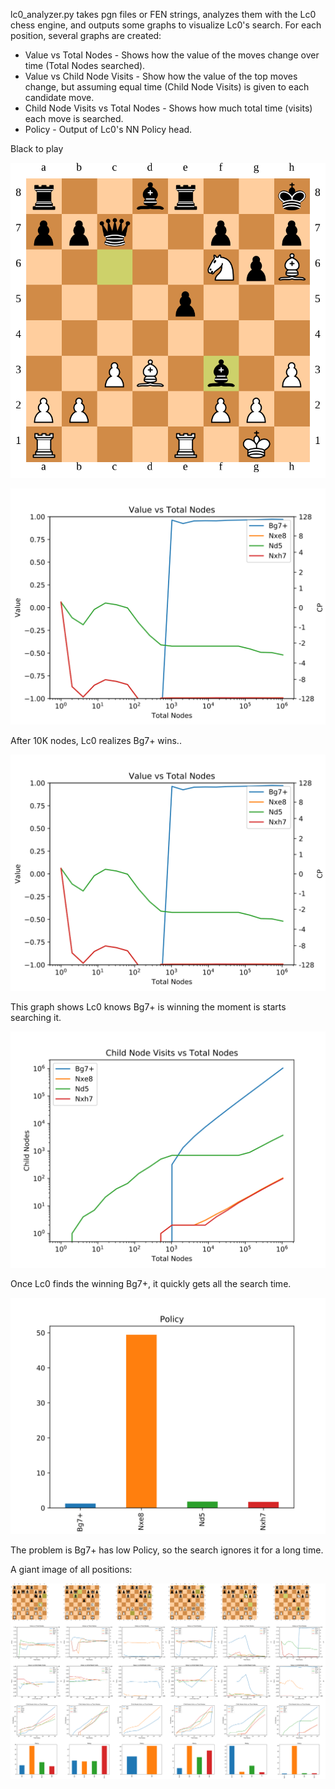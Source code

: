 lc0_analyzer.py takes pgn files or FEN strings, analyzes them with the Lc0 chess engine, and outputs some graphs to visualize Lc0's search. For each position, several graphs are created:
* Value vs Total Nodes - Shows how the value of the moves change over time (Total Nodes searched).
* Value vs Child Node Visits - Show how the value of the top moves change, but assuming equal time (Child Node Visits) is given to each candidate move.
* Child Node Visits vs Total Nodes - Shows how much total time (visits) each move is searched.
* Policy - Output of Lc0's NN Policy head.

Black to play

![](mattblachess_Bh6+.pgn_None_41/board.svg)

![](mattblachess_Bh6+.pgn_None_41/Q.svg) 

After 10K nodes, Lc0 realizes Bg7+ wins..

![](mattblachess_Bh6+.pgn_None_41/Q.svg) 

This graph shows Lc0 knows Bg7+ is winning the moment is starts searching it.

![](mattblachess_Bh6+.pgn_None_41/N.svg)

Once Lc0 finds the winning Bg7+, it quickly gets all the search time.

![](mattblachess_Bh6+.pgn_None_41/P.svg)

The problem is Bg7+ has low Policy, so the search ignores it for a long time.

A giant image of all positions:

![](mattblachess_Bh6+.pgn_None_all.svg)
